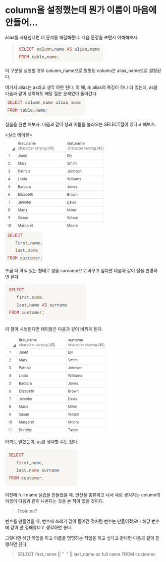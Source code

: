 # column을 설정했는데 뭔가 이름이 마음에 안들어...
alias를 사용한다면 이 문제를 해결해준다. 다음 문장을 보면서 이해해보자.

>![Alt text](image.png)

이 구문을 실행할 경우 column_name으로 명명된 column은 alias_name으로 설정된다.

여기서 alias는 as라고 생각 하면 된다. 이 때, 또 alias의 특징이 하나 더 있는데, as를 다음과 같이 생략해도 해당 절은 문제없이 돌아간다.
![Alt text](image-3.png)

실습을 한번 해보자. 다음과 같이 성과 이름을 불러오는 SELECT절이 있다고 해보자.

<실습 테이블>

![Alt text](image-4.png)


![Alt text](image-1.png)

조금 더 격식 있는 형태로 성을 surname으로 바꾸고 싶다면 다음과 같이 절을 변경하면 된다.

![Alt text](image-2.png)

이 절이 시행된다면 테이블은 다음과 같이 바뀌게 된다.

![Alt text](image-5.png)

아까도 말했듯이, as를 생략할 수도 있다.

![Alt text](image-6.png)


이전에 full name 실습을 만들었을 때, 연산을 종류하고 나서 새로 생겨지는 column의 이름이 다음과 같이 나온다는 것을 본 적이 있을 것이다.
> ?column?

변수를 만들었을 때, 변수에 쓰레기 값이 들어간 것처럼 변수는 만들어졌으나 해당 변수에 값이 안 정해졌다고 생각하면 좋다.

그렇다면 해당 작업을 하고 이름을 명명하는 작업을 하고 싶다고 한다면 다음과 같이 진행하면 된다.

> SELECT 
> first_name ||  "&nbsp;&nbsp;"  || last_name 
> as full name
> FROM
> customer;

